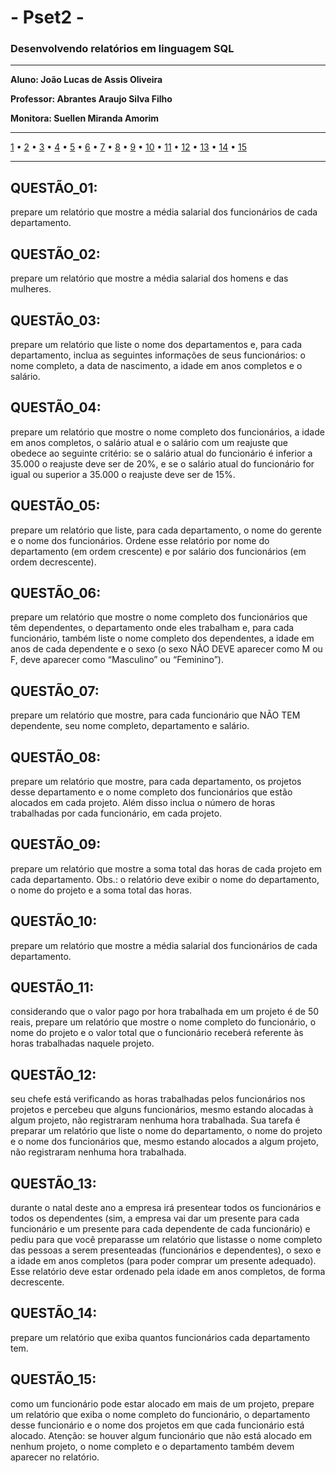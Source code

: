 # - Pset2 -
### Desenvolvendo relatórios em linguagem SQL
---

**Aluno: João Lucas de Assis Oliveira**

**Professor: Abrantes Araujo Silva Filho**

**Monitora: Suellen Miranda Amorim**

---

[1](#questão_1) •
[2](#questão_2) •
[3](#questão_3) •
[4](#questão_4) •
[5](#questão_5) •
[6](#questão_6) •
[7](#questão_7) •
[8](#questão_8) •
[9](#questão_9) •
[10](#questão_10) •
[11](#questão_11) •
[12](#questão_12) •
[13](#questão_13) •
[14](#questão_14) •
[15](#questão_15)

---

## QUESTÃO_01: 

prepare um relatório que mostre a média salarial dos funcionários
de cada departamento.

## QUESTÃO_02:

prepare um relatório que mostre a média salarial dos homens e das
mulheres.

## QUESTÃO_03:

prepare um relatório que liste o nome dos departamentos e, para
cada departamento, inclua as seguintes informações de seus funcionários: o nome
completo, a data de nascimento, a idade em anos completos e o salário.

## QUESTÃO_04:

prepare um relatório que mostre o nome completo dos funcionários, a idade em anos completos, o salário atual e o salário com um reajuste que
obedece ao seguinte critério: se o salário atual do funcionário é inferior a 35.000 o
reajuste deve ser de 20%, e se o salário atual do funcionário for igual ou superior a
35.000 o reajuste deve ser de 15%.

## QUESTÃO_05:

prepare um relatório que liste, para cada departamento, o nome
do gerente e o nome dos funcionários. Ordene esse relatório por nome do departamento (em ordem crescente) e por salário dos funcionários (em ordem decrescente).

## QUESTÃO_06:

prepare um relatório que mostre o nome completo dos funcionários que têm dependentes, o departamento onde eles trabalham e, para cada funcionário, também liste o nome completo dos dependentes, a idade em anos de cada
dependente e o sexo (o sexo NÃO DEVE aparecer como M ou F, deve aparecer
como “Masculino” ou “Feminino”).

## QUESTÃO_07:

prepare um relatório que mostre, para cada funcionário que NÃO
TEM dependente, seu nome completo, departamento e salário.

## QUESTÃO_08:

prepare um relatório que mostre, para cada departamento, os projetos desse departamento e o nome completo dos funcionários que estão alocados
em cada projeto. Além disso inclua o número de horas trabalhadas por cada funcionário, em cada projeto.

## QUESTÃO_09:

prepare um relatório que mostre a soma total das horas de cada
projeto em cada departamento. Obs.: o relatório deve exibir o nome do departamento, o nome do projeto e a soma total das horas.

## QUESTÃO_10:

prepare um relatório que mostre a média salarial dos funcionários
de cada departamento.

## QUESTÃO_11:

considerando que o valor pago por hora trabalhada em um projeto
é de 50 reais, prepare um relatório que mostre o nome completo do funcionário, o
nome do projeto e o valor total que o funcionário receberá referente às horas trabalhadas naquele projeto.

## QUESTÃO_12:

seu chefe está verificando as horas trabalhadas pelos funcionários
nos projetos e percebeu que alguns funcionários, mesmo estando alocadas à algum
projeto, não registraram nenhuma hora trabalhada. Sua tarefa é preparar um relatório que liste o nome do departamento, o nome do projeto e o nome dos funcionários
que, mesmo estando alocados a algum projeto, não registraram nenhuma hora trabalhada.

## QUESTÃO_13:

durante o natal deste ano a empresa irá presentear todos os funcionários e todos os dependentes (sim, a empresa vai dar um presente para cada
funcionário e um presente para cada dependente de cada funcionário) e pediu para
que você preparasse um relatório que listasse o nome completo das pessoas a serem
presenteadas (funcionários e dependentes), o sexo e a idade em anos completos
(para poder comprar um presente adequado). Esse relatório deve estar ordenado
pela idade em anos completos, de forma decrescente.

## QUESTÃO_14:

prepare um relatório que exiba quantos funcionários cada departamento tem.

## QUESTÃO_15:

como um funcionário pode estar alocado em mais de um projeto,
prepare um relatório que exiba o nome completo do funcionário, o departamento
desse funcionário e o nome dos projetos em que cada funcionário está alocado.
Atenção: se houver algum funcionário que não está alocado em nenhum projeto,
o nome completo e o departamento também devem aparecer no relatório.














